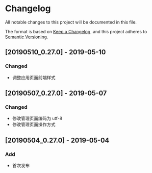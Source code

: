 # Changelog

All notable changes to this project will be documented in this file.

The format is based on [Keep a Changelog](https://keepachangelog.com/en/1.0.0/),
and this project adheres to [Semantic Versioning](https://semver.org/spec/v2.0.0.html).

## [20190510_0.27.0] - 2019-05-10

### Changed

- 调整应用页面前端样式


## [20190507_0.27.0] - 2019-05-07

### Changed

- 修改管理页面编码为 utf-8
- 修改管理页面操作方式

## [20190504_0.27.0] - 2019-05-04

### Add

- 首次发布